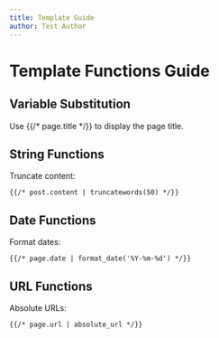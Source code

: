 ```yaml
---
title: Template Guide
author: Test Author
---
```


# Template Functions Guide

## Variable Substitution

Use {{/* page.title */}} to display the page title.

## String Functions

Truncate content:

```jinja2
{{/* post.content | truncatewords(50) */}}
```

## Date Functions

Format dates:

```jinja2
{{/* page.date | format_date('%Y-%m-%d') */}}
```

## URL Functions

Absolute URLs:

```jinja2
{{/* page.url | absolute_url */}}
```
